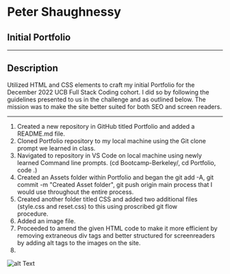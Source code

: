 # Peter Shaughnessy
## Initial Portfolio
___


## Description

Utilized HTML and CSS elements to craft my initial Portfolio for the December 2022 UCB Full Stack Coding cohort. I did so by following the guidelines presented to us in the challenge and as outlined below. The mission was to make the site better suited for both SEO and screen readers.
___

1. Created a new repository in GitHub titled Portfolio and added a README.md file.
2. Cloned Portfolio repository to my local machine using the Git clone prompt we learned in class.
3. Navigated to repository in VS Code on local machine using newly learned Command line prompts.
   (cd Bootcamp-Berkeley/,  cd Portfolio, code .) 
4. Created an Assets folder within Portfolio and began the git add -A, git commit -m "Created Asset folder", git push origin main 
   process that I would use throughout the entire process.
5. Created another folder titled CSS and added two additional files (style.css and reset.css) to this using proscribed git flow     
   procedure.
6. Added an image file.
7. Proceeded to amend the given HTML code to make it more efficient by removing extraneous div tags and better structured for screenreaders by adding alt tags to the images on the site.
8. 


![alt Text](./assets/img/horiseon.png)